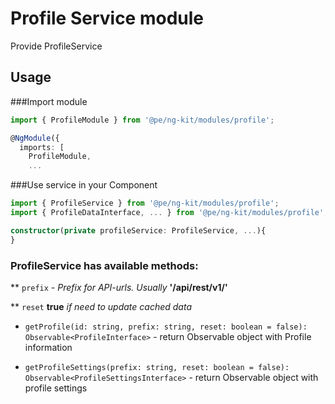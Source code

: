 # Profile Service module

Provide ProfileService

## Usage 

###Import module 

```typescript
import { ProfileModule } from '@pe/ng-kit/modules/profile';
```

```typescript
@NgModule({
  imports: [
    ProfileModule,
    ...
```

###Use service in your Component

```typescript
import { ProfileService } from '@pe/ng-kit/modules/profile';
import { ProfileDataInterface, ... } from '@pe/ng-kit/modules/profile';
```

```typescript
constructor(private profileService: ProfileService, ...){
}
```

### ProfileService has available methods:

** `prefix` *- Prefix for API-urls. Usually* **'/api/rest/v1/'**

** `reset` **true** *if need to update cached data*

- `getProfile(id: string, prefix: string, reset: boolean = false): Observable<ProfileInterface>` - return Observable object with Profile information

- `getProfileSettings(prefix: string, reset: boolean = false): Observable<ProfileSettingsInterface>` - return Observable object with profile settings
